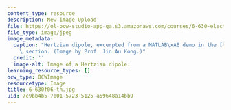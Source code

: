 ```yaml
---
content_type: resource
description: New image Upload
file: https://ol-ocw-studio-app-qa.s3.amazonaws.com/courses/6-630-electromagnetics-fall-2006/7c9bb4b57b0157235125a59648a14bb9_6-630f06-th.jpg
file_type: image/jpeg
image_metadata:
  caption: "Hertzian dipole, excerpted from a MATLAB\xAE demo in the [tools](pages/tools)\
    \ section. (Image by Prof. Jin Au Kong.)"
  credit: ''
  image-alt: Image of a Hertzian dipole.
learning_resource_types: []
ocw_type: OCWImage
resourcetype: Image
title: 6-630f06-th.jpg
uid: 7c9bb4b5-7b01-5723-5125-a59648a14bb9
---
```

